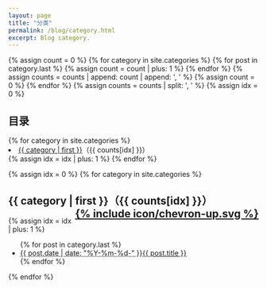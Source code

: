 ```yaml
---
layout: page
title: "分类"
permalink: /blog/category.html
excerpt: Blog category.
---
```


{% assign count = 0 %}
{% for category in site.categories %}
  {% for post in category.last %}
    {% assign count = count | plus: 1 %}
  {% endfor %}
  {% assign counts = counts | append: count | append: ', ' %}
  {% assign count = 0 %}
{% endfor %}
{% assign counts = counts | split: ', ' %}
{% assign idx = 0 %}
<div id="category">
  <h2>目录</h2>
{% for category in site.categories %}
  <li><a href="#{{ category[0] }}">{{ category | first }}</a>（{{ counts[idx] }}）</li>
  {% assign idx = idx | plus: 1 %}
{% endfor %}
</div>

{% assign idx = 0 %}
{% for category in site.categories %}
<div class="contents">
  <h2 id="{{ category[0] }}">{{ category | first }}（{{ counts[idx] }}）<a href="#category" style="float:right;">{% include icon/chevron-up.svg %}</a></h2>
    {% assign idx = idx | plus: 1 %}
  <ul>
    {% for post in category.last %}
    <li><abbr title="{{ post.date | date_to_xmlschema }}">{{ post.date | date: "%Y-%m-%d-" }}</abbr><a href="{{ post.url }}">{{ post.title }}</a></li>
    {% endfor %}
  </ul>
</div>
{% endfor %}
